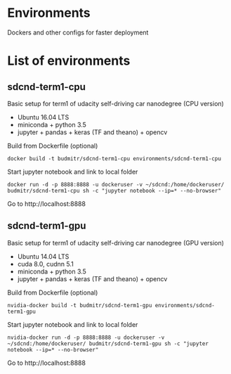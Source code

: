 # Environments
Dockers and other configs for faster deployment

# List of environments

## sdcnd-term1-cpu

Basic setup for term1 of udacity self-driving car nanodegree (CPU version)

* Ubuntu 16.04 LTS
* miniconda + python 3.5
* jupyter + pandas + keras (TF and theano) + opencv

Build from Dockerfile (optional)

`docker build -t budmitr/sdcnd-term1-cpu environments/sdcnd-term1-cpu`

Start jupyter notebook and link to local folder

`docker run -d -p 8888:8888 -u dockeruser -v ~/sdcnd:/home/dockeruser/ budmitr/sdcnd-term1-cpu sh -c "jupyter notebook --ip=* --no-browser"`

Go to http://localhost:8888

## sdcnd-term1-gpu

Basic setup for term1 of udacity self-driving car nanodegree (GPU version)

* Ubuntu 14.04 LTS
* cuda 8.0, cudnn 5.1
* miniconda + python 3.5
* jupyter + pandas + keras (TF and theano) + opencv

Build from Dockerfile (optional)

`nvidia-docker build -t budmitr/sdcnd-term1-gpu environments/sdcnd-term1-gpu`

Start jupyter notebook and link to local folder

`nvidia-docker run -d -p 8888:8888 -u dockeruser -v ~/sdcnd:/home/dockeruser/ budmitr/sdcnd-term1-gpu sh -c "jupyter notebook --ip=* --no-browser"`

Go to http://localhost:8888
